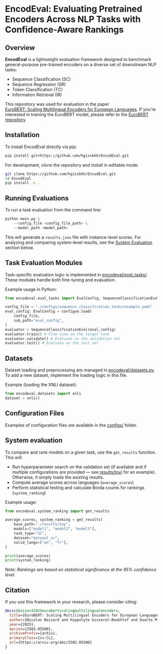 # EncodEval: Evaluating Pretrained Encoders Across NLP Tasks with Confidence-Aware Rankings

## Overview

**EncodEval** is a lightweight evaluation framework designed to benchmark general-purpose pre-trained encoders on a diverse set of downstream NLP tasks:

- Sequence Classification (SC)  
- Sequence Regression (SR)  
- Token Classification (TC)  
- Information Retrieval (IR)

This repository was used for evaluation in the paper  
[EuroBERT: Scaling Multilingual Encoders for European Languages](https://arxiv.org/abs/2503.05500). If you're interested in training the EuroBERT model, please refer to the [EuroBERT repository](https://github.com/Nicolas-BZRD/EuroBERT).


## Installation

To install EncodEval directly via pip:

```bash
pip install git+https://github.com/hgissbkh/EncodEval.git
```

For development, clone the repository and install in editable mode:

```bash
git clone https://github.com/hgissbkh/EncodEval.git
cd EncodEval
pip install -e .
```


## Running Evaluations

To run a task evaluation from the command line:

```bash
python main.py \ 
    --config_file <config_file_path> \ 
    --model_path <model_path>
```

This will generate a `results.json` file with instance-level scores. For analyzing and comparing system-level results, see the [System Evaluation](#system-evaluation) section below.


## Task Evaluation Modules

Task-specific evaluation logic is implemented in [encodeval/eval_tasks/](encodeval/eval_tasks/). These modules handle both fine-tuning and evaluation.

Example usage in Python:
```python
from encodeval.eval_tasks import EvalConfig, SequenceClassificationEval

config_file = "./configs/sequence_classification_tasks/example.yaml"
eval_config: EvalConfig = configue.load(
    config_file,  
    sub_path="eval_config",
)
evaluator = SequenceClassificationEval(eval_config)
evaluator.train() # Fine-tune on the target task
evaluator.validate() # Evaluate on the validation set
evaluator.test() # Evaluate on the test set
```


## Datasets

Dataset loading and preprocessing are managed in [encodeval/datasets.py](encodeval/datasets.py). To add a new dataset, implement the loading logic in this file.

Example (loading the XNLI dataset):

```python
from encodeval.datasets import xnli
dataset = xnli()
```


## Configuration Files

Examples of configuration files are available in the [configs/](configs/) folder.


## System evaluation

To compare and rank models on a given task, use the `get_results` function. This will:

* Run hyperparameter search on the validation set (if available and if multiple configurations are provided — see [results/toy/](results/toy/) for an example). Otherwise, it simply loads the existing results.
* Compute average scores across languages (`average_scores`)
* Perform statistical testing and calculate Borda counts for rankings (`system_ranking`)

Example usage:

```python
from encodeval.system_ranking import get_results

average_scores, system_ranking = get_results(
    base_path="./results/toy",
    models=["model1", "model2", "model3"], 
    task_type="SC",
    dataset="dataset_sc", 
    valid_langs=["en", "fr"],
)

print(average_scores)
print(system_ranking)
```

*Note: Rankings are based on statistical significance at the 95% confidence level.*


## Citation

If you use this framework in your research, please consider citing:

```bibtex
@misc{boizard2025eurobertscalingmultilingualencoders,
  title={EuroBERT: Scaling Multilingual Encoders for European Languages}, 
  author={Nicolas Boizard and Hippolyte Gisserot-Boukhlef and Duarte M. Alves and André Martins and Ayoub Hammal and Caio Corro and Céline Hudelot and Emmanuel Malherbe and Etienne Malaboeuf and Fanny Jourdan and Gabriel Hautreux and João Alves and Kevin El-Haddad and Manuel Faysse and Maxime Peyrard and Nuno M. Guerreiro and Patrick Fernandes and Ricardo Rei and Pierre Colombo},
  year={2025},
  eprint={2503.05500},
  archivePrefix={arXiv},
  primaryClass={cs.CL},
  url={https://arxiv.org/abs/2503.05500}
}
```